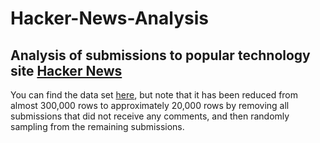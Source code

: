 # Hacker-News-Analysis

##  Analysis of submissions to popular technology site [Hacker News](https://news.ycombinator.com)

You can find the data set [here](https://www.kaggle.com/hacker-news/hacker-news-posts), 
but note that it has been reduced from almost 300,000 rows to approximately 20,000 rows 
by removing all submissions that did not receive any comments, and then randomly sampling 
from the remaining submissions.
